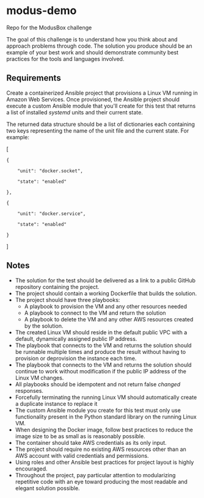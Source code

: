 # modus-demo
Repo for the ModusBox challenge

The goal of this challenge is to understand how you think about and approach problems through code. The solution you produce should be an example of your best work and should demonstrate community best practices for the tools and languages involved.

## Requirements

Create a containerized Ansible project that provisions a Linux VM running in Amazon Web Services. Once provisioned, the Ansible project should execute a custom Ansible module that you&#39;ll create for this test that returns a list of installed _systemd_ units and their current state.

The returned data structure should be a list of dictionaries each containing two keys representing the name of the unit file and the current state. For example:

[

    {

        "unit": "docker.socket",

        "state": "enabled"

    },

    {

        "unit": "docker.service",

        "state": "enabled"

    }

]

## Notes

- The solution for the test should be delivered as a link to a public GitHub repository containing the project.
- The project should contain a working Dockerfile that builds the solution.
- The project should have three playbooks:
  - A playbook to provision the VM and any other resources needed
  - A playbook to connect to the VM and return the solution
  - A playbook to delete the VM and any other AWS resources created by the solution.
- The created Linux VM should reside in the default public VPC with a default, dynamically assigned public IP address.
- The playbook that connects to the VM and returns the solution should be runnable multiple times and produce the result without having to provision or deprovision the instance each time.
- The playbook that connects to the VM and returns the solution should continue to work without modification if the public IP address of the Linux VM changes.
- All playbooks should be idempotent and not return false _changed_ responses.
- Forcefully terminating the running Linux VM should automatically create a duplicate instance to replace it
- The custom Ansible module you create for this test must only use functionality present in the Python standard library on the running Linux VM.
- When designing the Docker image, follow best practices to reduce the image size to be as small as is reasonably possible.
- The container should take AWS credentials as its only input.
- The project should require no existing AWS resources other than an AWS account with valid credentials and permissions.
- Using roles and other Ansible best practices for project layout is highly encouraged.
- Throughout the project, pay particular attention to modularizing repetitive code with an eye toward producing the most readable and elegant solution possible.
